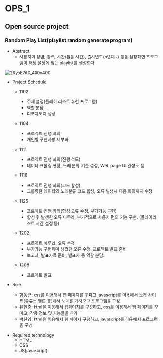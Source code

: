 # OPS_1
## Open source project
### Random Play List(playlist random generate program)

+ Abstract
  + 사용자가 성별, 장르, 시간(들을 시간), 출시년도(n년대~) 등을 설정하면 프로그램이 해당 설정에 맞는 playlist를 생성한다

![2RyoE7A0_400x400](https://github.com/dh4m/RandomPlayList/assets/118319100/4e313d05-e49a-44ee-bc6d-3e5424447276)

+ Project Schedule
  + 1102
    + 주제 설정(플레이 리스트 추천 프로그램)
    + 역할 분담
    + 리포지토리 생성
    
  + 1104
    + 프로젝트 진행 회의
    + 개인별 구현사항 세부화	

  + 1111
    + 프로젝트 진행 회의(진행 척도)
    + 데이터 크롤링 현황, 노래 분류 기준 설정, Web page  UI 완성도 등 

  + 1118
    + 프로젝트 진행 회의(코드 합성)
    + 크롤링한 데이터와 노래분류 코드 합성, 오류 발생시 다음 회의까지 수정

  + 1125
    + 프로젝트 진행 회의(합성 오류 수정, 부가기능 구현)
    + 합성 후 발생한 오류 마무리, 부가적으로 사용자 편의 기능 구현. (플레이리스트 시간 설정 등)

  + 1202
    + 프로젝트 마무리, 오류 수정
    + 부가기능 구현하며 생겼던 오류 수정, 프로젝트 발표 준비
    + 보고서, 발표자료 준비, 발표자 등 역할 분담.

   + 1208
     + 프로젝트 발표

+ Role
  + 함동균: css를 이용해서 웹 페이지를 꾸미고 javascript를 이용해서 노래 사이트(유튜브 멜론 등)에서 노래를 가져오고 프로그램을 구성
  + 유현준: html을 이용해서 웹페이지를 구성하고, css를 이용해서 웹 페이지를 꾸미고, 각종 정보 및 기능들을 추가
  + 박찬영: html을 이용해서 웹 페이지 구성하고, javascript를 이용해서 프로그램을 구성

- Required technology
  + HTML
  + CSS
  + JS(javascript)

